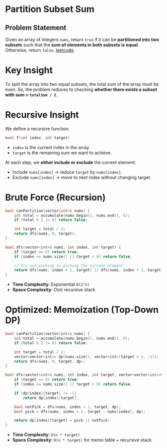# Partition Subset Sum

## Problem Statement

Given an array of integers `nums`, return `true` if it can be **partitioned into two subsets** such that the **sum of elements in both subsets is equal**. Otherwise, return `false`. [leetcode](https://leetcode.com/problems/partition-equal-subset-sum/)

# Key Insight

To split the array into two equal subsets, the total sum of the array must be even.
So, the problem reduces to checking **whether there exists a subset with sum = `totalSum / 2`**.

# Recursive Insight

We define a recursive function:

```cpp
bool f(int index, int target)
```

* `index` is the current index in the array.
* `target` is the remaining sum we want to achieve.

At each step, we **either include or exclude** the current element:

* Include `nums[index]` → reduce `target` by `nums[index]`.
* Exclude `nums[index]` → move to next index without changing target.


# Brute Force (Recursion)

```cpp
bool canPartition(vector<int>& nums) {
    int total = accumulate(nums.begin(), nums.end(), 0);
    if (total % 2 != 0) return false;

    int target = total / 2;
    return dfs(nums, 0, target);
}

bool dfs(vector<int>& nums, int index, int target) {
    if (target == 0) return true;
    if (index >= nums.size() || target < 0) return false;

    // Try not picking or picking the current element
    return dfs(nums, index + 1, target) || dfs(nums, index + 1, target - nums[index]);
}
```

* **Time Complexity**: Exponential `O(2^n)`
* **Space Complexity**: O(n) recursive stack


# Optimized: Memoization (Top-Down DP)

```cpp
bool canPartition(vector<int>& nums) {
    int total = accumulate(nums.begin(), nums.end(), 0);
    if (total % 2 != 0) return false;

    int target = total / 2;
    vector<vector<int>> dp(nums.size(), vector<int>(target + 1, -1));
    return dfs(nums, 0, target, dp);
}

bool dfs(vector<int>& nums, int index, int target, vector<vector<int>>& dp) {
    if (target == 0) return true;
    if (index >= nums.size() || target < 0) return false;

    if (dp[index][target] != -1)
        return dp[index][target];

    bool notPick = dfs(nums, index + 1, target, dp);
    bool pick = dfs(nums, index + 1, target - nums[index], dp);

    return dp[index][target] = pick || notPick;
}
```

* **Time Complexity**: `O(n * target)`
* **Space Complexity**: `O(n * target)` for memo table + recursive stack

